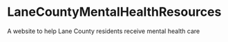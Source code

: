 # LaneCountyMentalHealthResources
A website to help Lane County residents receive mental health care
